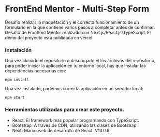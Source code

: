 # FrontEnd Mentor - Multi-Step Form

Desafio realizar la maquetación y el correcto funcionamiento de un formulario en la que contiene varios pasos a completar antes de confirmar. Desafío de FrontEnd Mentor realizado con Next.js/React.js/TypeScript. El demo del proyecto está publicada en vercel

### Instalación

Una vez clonado el repositorio o descargado el los archivos del repositorio, para poder iniciar la aplicación en tu entorno local, hay que instalar las dependencias necesarias con:

```
npm install
```

Una vez instalado, podemos correr la aplicación en un servidor local:

```
npm start
```

### Herramientas utilizadas para crear este proyecto.

- React: El framework mas popular programando con TypeScript.
- Bootstrap: A traves de CDN, utilizando las clases de Bootstrap.
- Next: Marco web de desarrollo de React: V13.0.6.